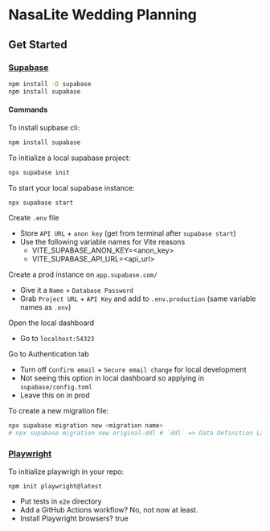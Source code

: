 # NasaLite Wedding Planning

## Get Started

### [Supabase](https://supabase.com/docs/reference/cli/supabase-init)

```bash
npm install -D supabase
npm install supabase
```

#### Commands

To install supbase cli:

```bash
npm install supabase
```

To initialize a local supabase project:

```bash
npx supabase init
```

To start your local supabase instance:

```bash
npx supabase start
```

Create `.env` file

- Store `API URL` + `anon key` (get from terminal after `supabase start`)
- Use the following variable names for Vite reasons
  - VITE_SUPABASE_ANON_KEY=<anon_key>
  - VITE_SUPABASE_API_URL=<api_url>

Create a prod instance on `app.supabase.com/`

- Give it a `Name` + `Database Password`
- Grab `Project URL` + `API Key` and add to `.env.production` (same variable names as `.env`)

Open the local dashboard

- Go to `localhost:54323`

Go to Authentication tab

- Turn off `Confirm email` + `Secure email change` for local development
- Not seeing this option in local dashboard so applying in `supabase/config.toml`
- Leave this on in prod

To create a new migration file:

```bash
npx supabase migration new <migration name>
# npx supabase migration new original-ddl # `ddl` => Data Definition Language
```

### [Playwright](https://playwright.dev/docs/intro)

To initialize playwrigh in your repo:

```bash
npm init playwright@latest
```

- Put tests in `e2e` directory
- Add a GitHub Actions workflow? No, not now at least.
- Install Playwright browsers? true
